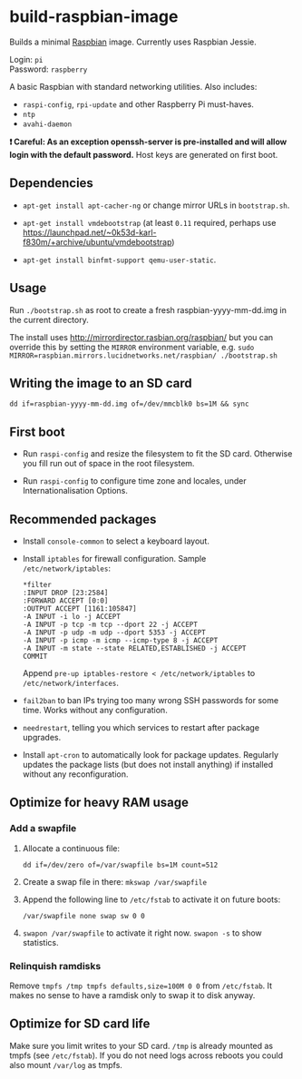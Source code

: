 build-raspbian-image
====================
Builds a minimal [Raspbian](http://raspbian.org/) image. Currently uses Raspbian Jessie.

Login: `pi`  
Password: `raspberry`

A basic Raspbian with standard networking utilities. Also includes:

 * `raspi-config`, `rpi-update` and other Raspberry Pi must-haves.
 * `ntp`
 * `avahi-daemon`

**:exclamation: Careful: As an exception openssh-server is pre-installed and
will allow login with the default password.** Host keys are generated on
first boot.

Dependencies
------------

 * `apt-get install apt-cacher-ng` or change mirror URLs in `bootstrap.sh`.

 * `apt-get install vmdebootstrap` (at least `0.11` required, perhaps use https://launchpad.net/~0k53d-karl-f830m/+archive/ubuntu/vmdebootstrap)

 * `apt-get install binfmt-support qemu-user-static`.

Usage
-----

Run `./bootstrap.sh` as root to create a fresh raspbian-yyyy-mm-dd.img in the current directory.

The install uses http://mirrordirector.rasbian.org/raspbian/ but you can override this by setting the
`MIRROR` environment variable, e.g. `sudo MIRROR=raspbian.mirrors.lucidnetworks.net/raspbian/ ./bootstrap.sh`

Writing the image to an SD card
-------------------------------

`dd if=raspbian-yyyy-mm-dd.img of=/dev/mmcblk0 bs=1M && sync`

First boot
----------

 * Run `raspi-config` and resize the filesystem to fit the SD card. Otherwise you fill run out of space in the root filesystem.

 * Run `raspi-config` to configure time zone and locales, under Internationalisation Options.

Recommended packages
--------------------

 * Install `console-common` to select a keyboard layout.

 * Install `iptables` for firewall configuration. Sample
   `/etc/network/iptables`:

   ```
   *filter
   :INPUT DROP [23:2584]
   :FORWARD ACCEPT [0:0]
   :OUTPUT ACCEPT [1161:105847]
   -A INPUT -i lo -j ACCEPT
   -A INPUT -p tcp -m tcp --dport 22 -j ACCEPT
   -A INPUT -p udp -m udp --dport 5353 -j ACCEPT
   -A INPUT -p icmp -m icmp --icmp-type 8 -j ACCEPT
   -A INPUT -m state --state RELATED,ESTABLISHED -j ACCEPT
   COMMIT
   ```

   Append `pre-up iptables-restore < /etc/network/iptables` to
   `/etc/network/interfaces`.

 * `fail2ban` to ban IPs trying too many wrong SSH passwords for some time.
   Works without any configuration.

 * `needrestart`, telling you which services to restart after package upgrades.

 * Install `apt-cron` to automatically look for package updates. Regularly
   updates the package lists (but does not install anything) if installed
   without any reconfiguration.

Optimize for heavy RAM usage
----------------------------

### Add a swapfile

 1. Allocate a continuous file:

    `dd if=/dev/zero of=/var/swapfile bs=1M count=512`

 2. Create a swap file in there: `mkswap /var/swapfile`

 3. Append the following line to `/etc/fstab` to activate it on future boots:

    `/var/swapfile none swap sw 0 0`

 4. `swapon /var/swapfile` to activate it right now. `swapon -s` to show
     statistics.

### Relinquish ramdisks

Remove `tmpfs /tmp tmpfs defaults,size=100M 0 0` from `/etc/fstab`. It makes
no sense to have a ramdisk only to swap it to disk anyway.

Optimize for SD card life
-------------------------

Make sure you limit writes to your SD card. `/tmp` is already mounted as
tmpfs (see `/etc/fstab`). If you do not need logs across reboots you could also
mount `/var/log` as tmpfs.
